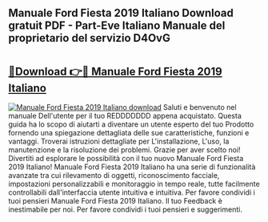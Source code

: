 ## Manuale Ford Fiesta 2019 Italiano Download gratuit PDF - Part-Eve Italiano Manuale del proprietario del servizio D4OvG

# <h2><a href="http://dfginw5.blite.top/?on=Manuale+Ford+Fiesta+2019+Italiano">🔗Download 👉🔴 Manuale Ford Fiesta 2019 Italiano</a></h2>

[![Manuale Ford Fiesta 2019 Italiano download](https://i.imgur.com/lujVjoI.png)](http://dfginw5.blite.top/?on=Manuale+Ford+Fiesta+2019+Italiano)
Saluti e benvenuto nel manuale Dell'utente per il tuo REDDDDDDD appena acquistato. Questa guida ha lo scopo di aiutarti a diventare un utente esperto del tuo Prodotto fornendo una spiegazione dettagliata delle sue caratteristiche, funzioni e vantaggi. Troverai istruzioni dettagliate per L'installazione, L'uso, la manutenzione e la risoluzione dei problemi. Grazie per aver scelto noi! Divertiti ad esplorare le possibilità con il tuo nuovo Manuale Ford Fiesta 2019 Italiano! Manuale Ford Fiesta 2019 Italiano ha una serie di funzionalità avanzate tra cui rilevamento di oggetti, riconoscimento facciale, impostazioni personalizzabili e monitoraggio in tempo reale, tutte facilmente controllabili dall'interfaccia utente intuitiva e intuitiva. Per favore condividi i tuoi pensieri Manuale Ford Fiesta 2019 Italiano. Il tuo Feedback è inestimabile per noi. Per favore condividi i tuoi pensieri e suggerimenti.
